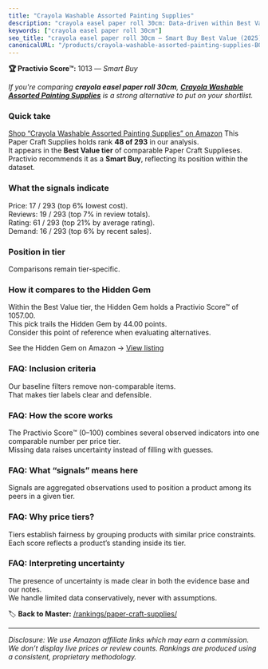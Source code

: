 ```yaml
---
title: "Crayola Washable Assorted Painting Supplies"
description: "crayola easel paper roll 30cm: Data-driven within Best Value ranking using the Practivio Score™. Positioned by quality, value, demand, findability, momentum."
keywords: ["crayola easel paper roll 30cm"]
seo_title: "crayola easel paper roll 30cm — Smart Buy Best Value (2025)"
canonicalURL: "/products/crayola-washable-assorted-painting-supplies-B09GWCRSQV/"
---
```


**🏆 Practivio Score™:** 1013 — _Smart Buy_


*If you're comparing **crayola easel paper roll 30cm**, **[Crayola Washable Assorted Painting Supplies](https://www.amazon.com/dp/B09GWCRSQV?tag=practivio-20)** is a strong alternative to put on your shortlist.*
### Quick take
[Shop “Crayola Washable Assorted Painting Supplies” on Amazon](https://www.amazon.com/dp/B09GWCRSQV?tag=practivio-20)
This Paper Craft Supplies holds rank **48 of 293** in our analysis.  
It appears in the **Best Value tier** of comparable Paper Craft Supplieses.  
Practivio recommends it as a **Smart Buy**, reflecting its position within the dataset.

### What the signals indicate
Price: 17 / 293 (top 6% lowest cost).  
Reviews: 19 / 293 (top 7% in review totals).  
Rating: 61 / 293 (top 21% by average rating).  
Demand: 16 / 293 (top 6% by recent sales).

### Position in tier
Comparisons remain tier-specific.

### How it compares to the Hidden Gem
Within the Best Value tier, the Hidden Gem holds a Practivio Score™ of 1057.00.  
This pick trails the Hidden Gem by 44.00 points.  
Consider this point of reference when evaluating alternatives.  

See the Hidden Gem on Amazon → [View listing](https://www.amazon.com/dp/B00178QQJ8?tag=practivio-20)

### FAQ: Inclusion criteria
Our baseline filters remove non-comparable items.  
That makes tier labels clear and defensible.

### FAQ: How the score works
The Practivio Score™ (0–100) combines several observed indicators into one comparable number per price tier.  
Missing data raises uncertainty instead of filling with guesses.

### FAQ: What “signals” means here
Signals are aggregated observations used to position a product among its peers in a given tier.

### FAQ: Why price tiers?
Tiers establish fairness by grouping products with similar price constraints.  
Each score reflects a product’s standing inside its tier.

### FAQ: Interpreting uncertainty
The presence of uncertainty is made clear in both the evidence base and our notes.  
We handle limited data conservatively, never with assumptions.


🏷️ **Back to Master:** [/rankings/paper-craft-supplies/](/rankings/paper-craft-supplies/)

---
_Disclosure: We use Amazon affiliate links which may earn a commission. We don’t display live prices or review counts. Rankings are produced using a consistent, proprietary methodology._

